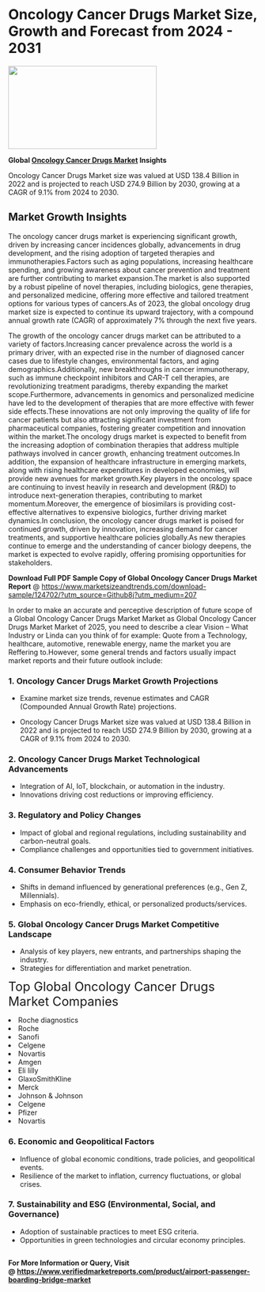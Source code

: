 <H1>Oncology Cancer Drugs Market Size, Growth and Forecast from 2024 - 2031</H1><img class="aligncenter size-medium wp-image-584254" src="https://thirdeyenews.in/wp-content/uploads/2024/09/Global-Market-Research-300x168.jpeg" alt="" width="300" height="168" /><p><strong>Global&nbsp;<a href="https://www.marketsizeandtrends.com/download-sample/124702/?utm_source=Github8j?utm_medium=207">Oncology Cancer Drugs Market</a> Insights</strong></p><p>Oncology Cancer Drugs Market size was valued at USD 138.4 Billion in 2022 and is projected to reach USD 274.9 Billion by 2030, growing at a CAGR of 9.1% from 2024 to 2030.</p><p><h2>Market Growth Insights</h2> <p>The oncology cancer drugs market is experiencing significant growth, driven by increasing cancer incidences globally, advancements in drug development, and the rising adoption of targeted therapies and immunotherapies.Factors such as aging populations, increasing healthcare spending, and growing awareness about cancer prevention and treatment are further contributing to market expansion.The market is also supported by a robust pipeline of novel therapies, including biologics, gene therapies, and personalized medicine, offering more effective and tailored treatment options for various types of cancers.As of 2023, the global oncology drug market size is expected to continue its upward trajectory, with a compound annual growth rate (CAGR) of approximately 7% through the next five years.</p> <p>The growth of the oncology cancer drugs market can be attributed to a variety of factors.Increasing cancer prevalence across the world is a primary driver, with an expected rise in the number of diagnosed cancer cases due to lifestyle changes, environmental factors, and aging demographics.Additionally, new breakthroughs in cancer immunotherapy, such as immune checkpoint inhibitors and CAR-T cell therapies, are revolutionizing treatment paradigms, thereby expanding the market scope.Furthermore, advancements in genomics and personalized medicine have led to the development of therapies that are more effective with fewer side effects.These innovations are not only improving the quality of life for cancer patients but also attracting significant investment from pharmaceutical companies, fostering greater competition and innovation within the market.The oncology drugs market is expected to benefit from the increasing adoption of combination therapies that address multiple pathways involved in cancer growth, enhancing treatment outcomes.In addition, the expansion of healthcare infrastructure in emerging markets, along with rising healthcare expenditures in developed economies, will provide new avenues for market growth.Key players in the oncology space are continuing to invest heavily in research and development (R&D) to introduce next-generation therapies, contributing to market momentum.Moreover, the emergence of biosimilars is providing cost-effective alternatives to expensive biologics, further driving market dynamics.In conclusion, the oncology cancer drugs market is poised for continued growth, driven by innovation, increasing demand for cancer treatments, and supportive healthcare policies globally.As new therapies continue to emerge and the understanding of cancer biology deepens, the market is expected to evolve rapidly, offering promising opportunities for stakeholders.</p> <p><span class=""><strong>Download Full PDF Sample Copy of Global Oncology Cancer Drugs Market Report</strong> @ <a href="https://www.marketsizeandtrends.com/download-sample/124702/?utm_source=Github8j?utm_medium=207" target="_blank">https://www.marketsizeandtrends.com/download-sample/124702/?utm_source=Github8j?utm_medium=207</a></span></p><p>In order to make an accurate and perceptive description of future scope of a Global&nbsp;Oncology Cancer Drugs Market Market as Global&nbsp;Oncology Cancer Drugs Market Market of 2025, you need to describe a clear Vision &ndash; What Industry or Linda can you think of for example: Quote from a Technology, healthcare, automotive, renewable energy, name the market you are Reffering to.However, some general trends and factors usually impact market reports and their future outlook include:</p><h3>1.&nbsp;<strong>Oncology Cancer Drugs Market Growth Projections</strong></h3><ul><li>Examine market size trends, revenue estimates and CAGR (Compounded Annual Growth Rate) projections.</li><li><p>Oncology Cancer Drugs Market size was valued at USD 138.4 Billion in 2022 and is projected to reach USD 274.9 Billion by 2030, growing at a CAGR of 9.1% from 2024 to 2030.</p></li></ul><h3>2.&nbsp;<strong>Oncology Cancer Drugs Market Technological Advancements</strong></h3><ul><li>Integration of AI, IoT, blockchain, or automation in the industry.</li><li>Innovations driving cost reductions or improving efficiency.</li></ul><h3>3.&nbsp;<strong>Regulatory and Policy Changes</strong></h3><ul><li>Impact of global and regional regulations, including sustainability and carbon-neutral goals.</li><li>Compliance challenges and opportunities tied to government initiatives.</li></ul><h3>4.&nbsp;<strong>Consumer Behavior Trends</strong></h3><ul><li>Shifts in demand influenced by generational preferences (e.g., Gen Z, Millennials).</li><li>Emphasis on eco-friendly, ethical, or personalized products/services.</li></ul><h3>5.&nbsp;<strong>Global Oncology Cancer Drugs Market Competitive Landscape</strong></h3><ul><li>Analysis of key players, new entrants, and partnerships shaping the industry.</li><li>Strategies for differentiation and market penetration.</li></ul><p data-pm-slice="1 1 []"><span style="color: inherit; font-family: inherit; font-size: 25px;">Top Global Oncology Cancer Drugs Market Companies</span></p><div class="" data-test-id=""><p><li>Roche diagnostics</li><li> Roche</li><li> Sanofi</li><li> Celgene</li><li> Novartis</li><li> Amgen</li><li> Eli lilly</li><li> GlaxoSmithKline</li><li> Merck</li><li> Johnson & Johnson</li><li> Celgene</li><li> Pfizer</li><li> Novartis</li></p></div><h3>6.&nbsp;<strong>Economic and Geopolitical Factors</strong></h3><ul><li>Influence of global economic conditions, trade policies, and geopolitical events.</li><li>Resilience of the market to inflation, currency fluctuations, or global crises.</li></ul><h3>7.&nbsp;<strong>Sustainability and ESG (Environmental, Social, and Governance)</strong></h3><ul><li>Adoption of sustainable practices to meet ESG criteria.</li><li>Opportunities in green technologies and circular economy principles.</li></ul><h2><strong style="font-size: 14px;">For More Information or Query, Visit @&nbsp;</strong><a style="background-color: #ffffff; font-size: 14px;" href="https://www.marketsizeandtrends.com/report/oncology-cancer-drugs-market/" target="_blank">https://www.verifiedmarketreports.com/product/airport-passenger-boarding-bridge-market</a></h2>
